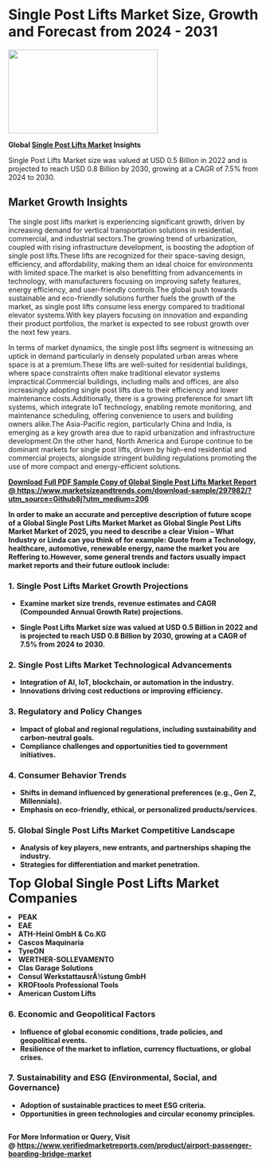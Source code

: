 <H1>Single Post Lifts Market Size, Growth and Forecast from 2024 - 2031</H1><img class="aligncenter size-medium wp-image-584254" src="https://thirdeyenews.in/wp-content/uploads/2024/09/Global-Market-Research-300x168.jpeg" alt="" width="300" height="168" /><p><strong>Global&nbsp;<a href="https://www.marketsizeandtrends.com/download-sample/297982/?utm_source=Github8j?utm_medium=206">Single Post Lifts Market</a> Insights</strong></p><p>Single Post Lifts Market size was valued at USD 0.5 Billion in 2022 and is projected to reach USD 0.8 Billion by 2030, growing at a CAGR of 7.5% from 2024 to 2030.</p><p><h2>Market Growth Insights</h2> <p>The single post lifts market is experiencing significant growth, driven by increasing demand for vertical transportation solutions in residential, commercial, and industrial sectors.The growing trend of urbanization, coupled with rising infrastructure development, is boosting the adoption of single post lifts.These lifts are recognized for their space-saving design, efficiency, and affordability, making them an ideal choice for environments with limited space.The market is also benefitting from advancements in technology, with manufacturers focusing on improving safety features, energy efficiency, and user-friendly controls.The global push towards sustainable and eco-friendly solutions further fuels the growth of the market, as single post lifts consume less energy compared to traditional elevator systems.With key players focusing on innovation and expanding their product portfolios, the market is expected to see robust growth over the next few years.</p> <p><strong><a href="#"></a></strong></p> <p>In terms of market dynamics, the single post lifts segment is witnessing an uptick in demand particularly in densely populated urban areas where space is at a premium.These lifts are well-suited for residential buildings, where space constraints often make traditional elevator systems impractical.Commercial buildings, including malls and offices, are also increasingly adopting single post lifts due to their efficiency and lower maintenance costs.Additionally, there is a growing preference for smart lift systems, which integrate IoT technology, enabling remote monitoring, and maintenance scheduling, offering convenience to users and building owners alike.The Asia-Pacific region, particularly China and India, is emerging as a key growth area due to rapid urbanization and infrastructure development.On the other hand, North America and Europe continue to be dominant markets for single post lifts, driven by high-end residential and commercial projects, alongside stringent building regulations promoting the use of more compact and energy-efficient solutions.</p> <p><strong><a href="#"></p><p><span class=""><strong>Download Full PDF Sample Copy of Global Single Post Lifts Market Report</strong> @ <a href="https://www.marketsizeandtrends.com/download-sample/297982/?utm_source=Github8j?utm_medium=206" target="_blank">https://www.marketsizeandtrends.com/download-sample/297982/?utm_source=Github8j?utm_medium=206</a></span></p><p>In order to make an accurate and perceptive description of future scope of a Global&nbsp;Single Post Lifts Market Market as Global&nbsp;Single Post Lifts Market Market of 2025, you need to describe a clear Vision &ndash; What Industry or Linda can you think of for example: Quote from a Technology, healthcare, automotive, renewable energy, name the market you are Reffering to.However, some general trends and factors usually impact market reports and their future outlook include:</p><h3>1.&nbsp;<strong>Single Post Lifts Market Growth Projections</strong></h3><ul><li>Examine market size trends, revenue estimates and CAGR (Compounded Annual Growth Rate) projections.</li><li><p>Single Post Lifts Market size was valued at USD 0.5 Billion in 2022 and is projected to reach USD 0.8 Billion by 2030, growing at a CAGR of 7.5% from 2024 to 2030.</p></li></ul><h3>2.&nbsp;<strong>Single Post Lifts Market Technological Advancements</strong></h3><ul><li>Integration of AI, IoT, blockchain, or automation in the industry.</li><li>Innovations driving cost reductions or improving efficiency.</li></ul><h3>3.&nbsp;<strong>Regulatory and Policy Changes</strong></h3><ul><li>Impact of global and regional regulations, including sustainability and carbon-neutral goals.</li><li>Compliance challenges and opportunities tied to government initiatives.</li></ul><h3>4.&nbsp;<strong>Consumer Behavior Trends</strong></h3><ul><li>Shifts in demand influenced by generational preferences (e.g., Gen Z, Millennials).</li><li>Emphasis on eco-friendly, ethical, or personalized products/services.</li></ul><h3>5.&nbsp;<strong>Global Single Post Lifts Market Competitive Landscape</strong></h3><ul><li>Analysis of key players, new entrants, and partnerships shaping the industry.</li><li>Strategies for differentiation and market penetration.</li></ul><p data-pm-slice="1 1 []"><span style="color: inherit; font-family: inherit; font-size: 25px;">Top Global Single Post Lifts Market Companies</span></p><div class="" data-test-id=""><p><li>PEAK</li><li> EAE</li><li> ATH-Heinl GmbH & Co.KG</li><li> Cascos Maquinaria</li><li> TyreON</li><li> WERTHER-SOLLEVAMENTO</li><li> Clas Garage Solutions</li><li> Consul WerkstattausrÃ¼stung GmbH</li><li> KROFtools Professional Tools</li><li> American Custom Lifts</li></p></div><h3>6.&nbsp;<strong>Economic and Geopolitical Factors</strong></h3><ul><li>Influence of global economic conditions, trade policies, and geopolitical events.</li><li>Resilience of the market to inflation, currency fluctuations, or global crises.</li></ul><h3>7.&nbsp;<strong>Sustainability and ESG (Environmental, Social, and Governance)</strong></h3><ul><li>Adoption of sustainable practices to meet ESG criteria.</li><li>Opportunities in green technologies and circular economy principles.</li></ul><h2><strong style="font-size: 14px;">For More Information or Query, Visit @&nbsp;</strong><a style="background-color: #ffffff; font-size: 14px;" href="https://www.marketsizeandtrends.com/report/single-post-lifts-market/" target="_blank">https://www.verifiedmarketreports.com/product/airport-passenger-boarding-bridge-market</a></h2>